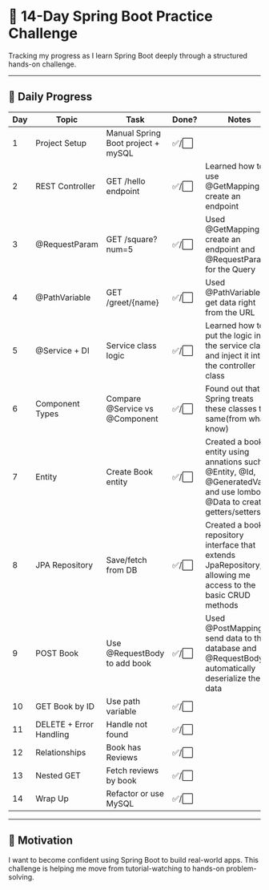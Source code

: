 # 🧪 14-Day Spring Boot Practice Challenge

Tracking my progress as I learn Spring Boot deeply through a structured hands-on challenge.

---

## 📅 Daily Progress

| Day | Topic | Task | Done? | Notes |
|-----|-------|------|-------|-------|
| 1 | Project Setup | Manual Spring Boot project + mySQL | ✅/⬜ |  |
| 2 | REST Controller | GET /hello endpoint | ✅/⬜ |Learned how to use @GetMapping to create an endpoint|
| 3 | @RequestParam | GET /square?num=5 | ✅/⬜ |Used @GetMapping to create an endpoint and @RequestParam for the Query|
| 4 | @PathVariable | GET /greet/{name} | ✅/⬜ |Used @PathVariable to get data right from the URL|
| 5 | @Service + DI | Service class logic | ✅/⬜ |Learned how to put the logic in the service class and inject it into the controller class  |
| 6 | Component Types | Compare @Service vs @Component | ✅/⬜ |Found out that Spring treats these classes the same(from what I know)  |
| 7 | Entity | Create Book entity | ✅/⬜ |Created a book entity using annations such as @Entity, @Id, @GeneratedValue and use lombok @Data to create getters/setters|
| 8 | JPA Repository | Save/fetch from DB | ✅/⬜ | Created a book repository interface that extends JpaRepository, allowing me access to the basic CRUD methods |
| 9 | POST Book | Use @RequestBody to add book | ✅/⬜ | Used @PostMapping to send data to the database and @RequestBody to automatically deserialize the data |
| 10 | GET Book by ID | Use path variable | ✅/⬜ |  |
| 11 | DELETE + Error Handling | Handle not found | ✅/⬜ |  |
| 12 | Relationships | Book has Reviews | ✅/⬜ |  |
| 13 | Nested GET | Fetch reviews by book | ✅/⬜ |  |
| 14 | Wrap Up | Refactor or use MySQL | ✅/⬜ |  |

---

## 🌱 Motivation
I want to become confident using Spring Boot to build real-world apps. This challenge is helping me move from tutorial-watching to hands-on problem-solving.
